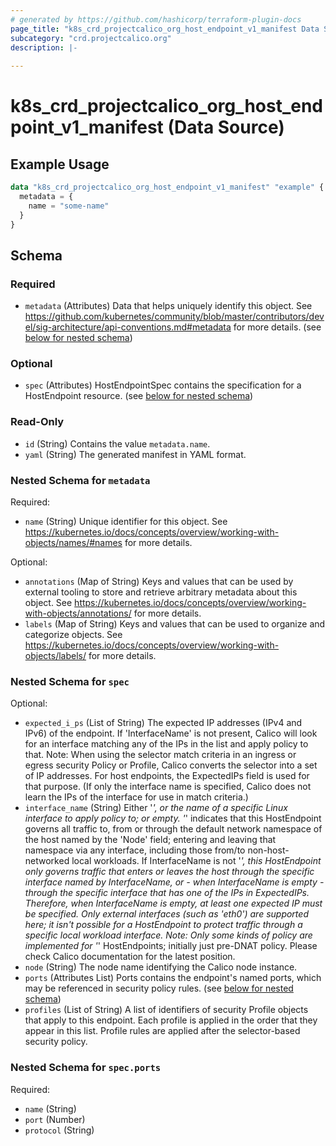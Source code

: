 ```yaml
---
# generated by https://github.com/hashicorp/terraform-plugin-docs
page_title: "k8s_crd_projectcalico_org_host_endpoint_v1_manifest Data Source - terraform-provider-k8s"
subcategory: "crd.projectcalico.org"
description: |-
  
---
```


# k8s_crd_projectcalico_org_host_endpoint_v1_manifest (Data Source)



## Example Usage

```terraform
data "k8s_crd_projectcalico_org_host_endpoint_v1_manifest" "example" {
  metadata = {
    name = "some-name"
  }
}
```

<!-- schema generated by tfplugindocs -->
## Schema

### Required

- `metadata` (Attributes) Data that helps uniquely identify this object. See https://github.com/kubernetes/community/blob/master/contributors/devel/sig-architecture/api-conventions.md#metadata for more details. (see [below for nested schema](#nestedatt--metadata))

### Optional

- `spec` (Attributes) HostEndpointSpec contains the specification for a HostEndpoint resource. (see [below for nested schema](#nestedatt--spec))

### Read-Only

- `id` (String) Contains the value `metadata.name`.
- `yaml` (String) The generated manifest in YAML format.

<a id="nestedatt--metadata"></a>
### Nested Schema for `metadata`

Required:

- `name` (String) Unique identifier for this object. See https://kubernetes.io/docs/concepts/overview/working-with-objects/names/#names for more details.

Optional:

- `annotations` (Map of String) Keys and values that can be used by external tooling to store and retrieve arbitrary metadata about this object. See https://kubernetes.io/docs/concepts/overview/working-with-objects/annotations/ for more details.
- `labels` (Map of String) Keys and values that can be used to organize and categorize objects. See https://kubernetes.io/docs/concepts/overview/working-with-objects/labels/ for more details.


<a id="nestedatt--spec"></a>
### Nested Schema for `spec`

Optional:

- `expected_i_ps` (List of String) The expected IP addresses (IPv4 and IPv6) of the endpoint. If 'InterfaceName' is not present, Calico will look for an interface matching any of the IPs in the list and apply policy to that. Note: 	When using the selector match criteria in an ingress or egress security Policy 	or Profile, Calico converts the selector into a set of IP addresses. For host 	endpoints, the ExpectedIPs field is used for that purpose. (If only the interface 	name is specified, Calico does not learn the IPs of the interface for use in match 	criteria.)
- `interface_name` (String) Either '*', or the name of a specific Linux interface to apply policy to; or empty.  '*' indicates that this HostEndpoint governs all traffic to, from or through the default network namespace of the host named by the 'Node' field; entering and leaving that namespace via any interface, including those from/to non-host-networked local workloads.  If InterfaceName is not '*', this HostEndpoint only governs traffic that enters or leaves the host through the specific interface named by InterfaceName, or - when InterfaceName is empty - through the specific interface that has one of the IPs in ExpectedIPs. Therefore, when InterfaceName is empty, at least one expected IP must be specified.  Only external interfaces (such as 'eth0') are supported here; it isn't possible for a HostEndpoint to protect traffic through a specific local workload interface.  Note: Only some kinds of policy are implemented for '*' HostEndpoints; initially just pre-DNAT policy.  Please check Calico documentation for the latest position.
- `node` (String) The node name identifying the Calico node instance.
- `ports` (Attributes List) Ports contains the endpoint's named ports, which may be referenced in security policy rules. (see [below for nested schema](#nestedatt--spec--ports))
- `profiles` (List of String) A list of identifiers of security Profile objects that apply to this endpoint. Each profile is applied in the order that they appear in this list.  Profile rules are applied after the selector-based security policy.

<a id="nestedatt--spec--ports"></a>
### Nested Schema for `spec.ports`

Required:

- `name` (String)
- `port` (Number)
- `protocol` (String)
